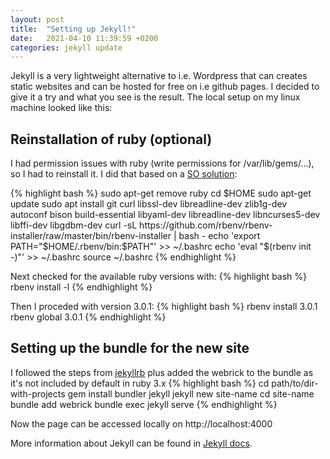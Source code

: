 ```yaml
---
layout: post
title:  "Setting up Jekyll!"
date:   2021-04-10 11:39:59 +0200
categories: jekyll update
---
```

Jekyll is a very lightweight alternative to i.e. Wordpress that can creates static websites and can be hosted for free on i.e github pages. I decided to give it a try and what you see is the result. The local setup on my linux machine looked like this:

Reinstallation of ruby (optional)
---------------------------------
I had permission issues with ruby (write permissions for /var/lib/gems/...), so I had to reinstall it. I did that based on a [SO solution][so-ruby-reinstall]:

{% highlight bash %}
sudo apt-get remove ruby
cd $HOME
sudo apt-get update
sudo apt install git curl libssl-dev libreadline-dev zlib1g-dev autoconf bison build-essential libyaml-dev libreadline-dev libncurses5-dev libffi-dev libgdbm-dev
curl -sL https://github.com/rbenv/rbenv-installer/raw/master/bin/rbenv-installer | bash -
echo 'export PATH="$HOME/.rbenv/bin:$PATH"' >> ~/.bashrc
echo 'eval "$(rbenv init -)"' >> ~/.bashrc
source ~/.bashrc
{% endhighlight %}

Next checked for the available ruby versions with:
{% highlight bash %}
rbenv install -l
{% endhighlight %}

Then I proceded with version 3.0.1:
{% highlight bash %}
rbenv install 3.0.1
rbenv global 3.0.1
{% endhighlight %}


Setting up the bundle for the new site
--------------------------------------

I followed the steps from [jekyllrb] plus added the webrick to the bundle as it's not included by default in ruby 3.x
{% highlight bash %}
cd path/to/dir-with-projects
gem install bundler jekyll
jekyll new site-name
cd site-name
bundle add webrick
bundle exec jekyll serve
{% endhighlight %}
   
Now the page can be accessed locally on http://localhost:4000

More information about Jekyll can be found in [Jekyll docs][jekyll-docs].

[jekyll-docs]: https://jekyllrb.com/docs/home
[so-ruby-reinstall]: https://stackoverflow.com/questions/37720892/you-dont-have-write-permissions-for-the-var-lib-gems-2-3-0-directory
[jekyllrb]: https://jekyllrb.com/
